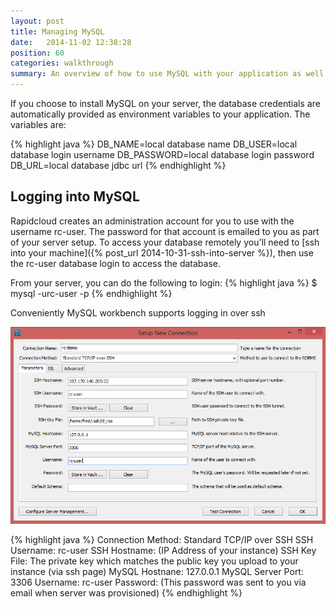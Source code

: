 ```yaml
---
layout: post
title: Managing MySQL
date:   2014-11-02 12:38:28
position: 60
categories: walkthrough
summary: An overview of how to use MySQL with your application as well as how to login and administer the database yourself.
---
```

If you choose to install MySQL on your server, the database credentials are automatically provided as environment variables to your application. The variables are:

{% highlight java %}
DB_NAME=local database name
DB_USER=local database login username
DB_PASSWORD=local database login password
DB_URL=local database jdbc url
{% endhighlight %}

## Logging into MySQL
Rapidcloud creates an administration account for you to use with the username rc-user. The password for that account is emailed to you as part of your server setup. To access your database remotely you'll need to [ssh into your machine]({% post_url 2014-10-31-ssh-into-server %}), then use the rc-user database login to access the database.

From your server, you can do the following to login:
{% highlight java %}
$ mysql -urc-user -p
{% endhighlight %}

Conveniently MySQL workbench supports logging in over ssh

![MySQL Workbench Connection](/assets/mysql-workbench-connection.png)

{% highlight java %}
Connection Method: Standard TCP/IP over SSH
SSH Username: rc-user
SSH Hostname: (IP Address of your instance)
SSH Key File: The private key which matches the public key you upload to your instance (via ssh page)
MySQL Hostnane: 127.0.0.1
MySQL Server Port: 3306
Username: rc-user
Password: (This password was sent to you via email when server was provisioned)
{% endhighlight %}
